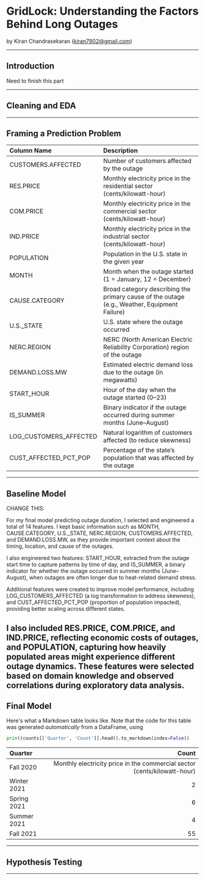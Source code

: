 # GridLock: Understanding the Factors Behind Long Outages

by Kiran Chandrasekaran (kiran7902@gmail.com)

---

## Introduction

Need to finish this part

---

## Cleaning and EDA

---

## Framing a Prediction Problem


| Column Name             | Description |
|:------------------------|:------------|
| CUSTOMERS.AFFECTED       | Number of customers affected by the outage |
| RES.PRICE                | Monthly electricity price in the residential sector (cents/kilowatt-hour) |
| COM.PRICE                | Monthly electricity price in the commercial sector (cents/kilowatt-hour) |
| IND.PRICE                | Monthly electricity price in the industrial sector (cents/kilowatt-hour) |
| POPULATION               | Population in the U.S. state in the given year |
| MONTH                    | Month when the outage started (1 = January, 12 = December) |
| CAUSE.CATEGORY           | Broad category describing the primary cause of the outage (e.g., Weather, Equipment Failure) |
| U.S._STATE               | U.S. state where the outage occurred |
| NERC.REGION              | NERC (North American Electric Reliability Corporation) region of the outage |
| DEMAND.LOSS.MW           | Estimated electric demand loss due to the outage (in megawatts) |
| START_HOUR               | Hour of the day when the outage started (0–23) |
| IS_SUMMER                | Binary indicator if the outage occurred during summer months (June–August) |
| LOG_CUSTOMERS_AFFECTED   | Natural logarithm of customers affected (to reduce skewness) |
| CUST_AFFECTED_PCT_POP    | Percentage of the state’s population that was affected by the outage |



---

## Baseline Model

CHANGE THIS:

For my final model predicting outage duration, I selected and engineered a total of 14 features. I kept basic information such as MONTH, CAUSE.CATEGORY, U.S._STATE, NERC.REGION, CUSTOMERS.AFFECTED, and DEMAND.LOSS.MW, as they provide important context about the timing, location, and cause of the outages.

I also engineered two features: START_HOUR, extracted from the outage start time to capture patterns by time of day, and IS_SUMMER, a binary indicator for whether the outage occurred in summer months (June–August), when outages are often longer due to heat-related demand stress.

Additional features were created to improve model performance, including LOG_CUSTOMERS_AFFECTED (a log transformation to address skewness), and CUST_AFFECTED_PCT_POP (proportion of population impacted), providing better scaling across different states.

I also included RES.PRICE, COM.PRICE, and IND.PRICE, reflecting economic costs of outages, and POPULATION, capturing how heavily populated areas might experience different outage dynamics. These features were selected based on domain knowledge and observed correlations during exploratory data analysis.
---

## Final Model

Here's what a Markdown table looks like. Note that the code for this table was generated _automatically_ from a DataFrame, using

```py
print(counts[['Quarter', 'Count']].head().to_markdown(index=False))
```

| Quarter     |   Count |
|:------------|--------:|
| Fall 2020   |       	Monthly electricity price in the commercial sector (cents/kilowatt-hour) |
| Winter 2021 |       2 |
| Spring 2021 |       6 |
| Summer 2021 |       4 |
| Fall 2021   |      55 |

---

## Hypothesis Testing


---